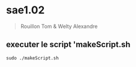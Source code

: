 # sae1.02
> Rouillon Tom & Welty Alexandre

## executer le script 'makeScript.sh
```
sudo ./makeScript.sh
```